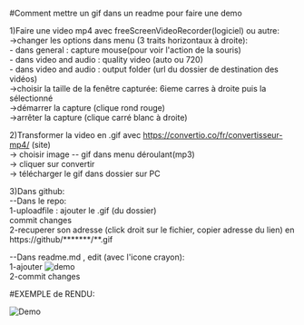 #Comment mettre un gif dans un readme pour faire une demo 

<p> 
  1)Faire une video mp4 avec freeScreenVideoRecorder(logiciel)  ou autre: <br>
    ->changer les options dans menu (3 traits horizontaux à droite):<br>
       - dans general : capture mouse(pour voir l'action de la souris)<br>
       - dans video and audio  : quality video (auto ou 720)<br>
       - dans video and audio  : output folder (url du dossier de destination des vidéos)<br>
   ->choisir la taille de la fenêtre capturée: 6ieme carres à droite puis la sélectionné <br>
   ->démarrer la capture (clique rond rouge)<br>
   ->arrêter la capture (clique carré blanc à droite)<br>

 2)Transformer la video en .gif avec https://convertio.co/fr/convertisseur-mp4/ (site)<br>
  -> choisir image -- gif dans menu déroulant(mp3) <br>
  -> cliquer sur convertir <br>
  -> télécharger le gif dans dossier sur PC <br>
  
 3)Dans github:<br>
  --Dans le repo: <br>
      1-uploadfile : ajouter le .gif (du dossier)<br>
                     commit changes<br>
      2-recuperer son adresse (click droit sur le fichier, copier adresse du lien) en https://github/*******/**.gif <br>

  --Dans readme.md , edit (avec l'icone crayon): <br>
      1-ajouter ![demo](https://github.com/*********/****.gif) <br>
      2-commit changes <br>
</p>

#EXEMPLE de RENDU:

![Demo](https://github.com/legrandflo/test/blob/master/DemoPierreFeuilleCiseaux.gif)
